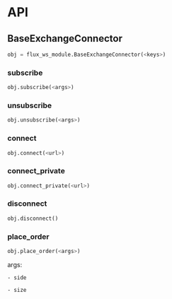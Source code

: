 # API

## BaseExchangeConnector
```py
obj = flux_ws_module.BaseExchangeConnector(<keys>)
```

### subscribe
```py
obj.subscribe(<args>)
```

### unsubscribe
```py
obj.unsubscribe(<args>)
```

### connect
```py
obj.connect(<url>)
```

### connect_private
```py
obj.connect_private(<url>)
```

### disconnect
```py
obj.disconnect()
```

### place_order
```py
obj.place_order(<args>)
```

args:

    - side

    - size
